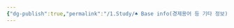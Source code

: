 ```yaml
---
{"dg-publish":true,"permalink":"/1.Study/♠ Base info(경제용어 등 기타 정보)/기타/계절,월/9월/","created":"2023-05-31T15:15:58.500+09:00","updated":"2025-06-03T20:07:22.439+09:00"}
---
```


